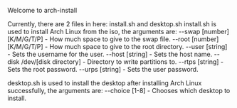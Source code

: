 Welcome to arch-install

Currently, there are 2 files in here: install.sh and desktop.sh
install.sh is used to install Arch Linux from the iso, the arguments are:
--swap [number][K/M/G/T/P] - How much space to give to the swap file.
--root [number][K/M/G/T/P] - How much space to give to the root directory.
--user [string] - Sets the username for the user.
--host [string] - Sets the host name.
--disk /dev/[disk directory] - Directory to write partitions to.
--rtps [string] - Sets the root password.
--urps [string] - Sets the user password.

desktop.sh is used to install the desktop after installing Arch Linux successfully, the arguments are:
--choice [1-8] - Chooses which desktop to install.
